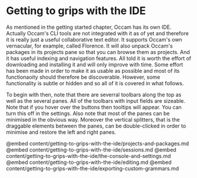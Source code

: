# Getting to grips with the IDE

As mentioned in the getting started chapter, Occam has its own IDE. 
Actually Occam's CLI tools are not integrated with it as of yet and therefore it is really just a useful collaborative text editor.
It supports Occam's own vernacular, for example, called Florence. 
It will also unpack Occam's packages in its projects pane so that you can browse them as projects. 
And it has useful indexing and navigation features.
All told it is worth the effort of downloading and installing it and will only improve with time.
Some effort has been made in order to make it as usable as possible and most of its functionaoity should therefore be discoverable.
However, some functionality is subtle or hidden and so all of it is covered in what follows.

To begin with then, note that there are severral toolbars along the top as well as the several panes.
All of the toolbars with input fields are sizeable.
Note that if you hover over the buttons then tooltips will appear.
You can turn this off in the settings.
Also note that most of the panes can be minimised in the obvious way.
Moreover the vertical splitters, that is the draggable elements between the panes, can be double-clicked in order to minimise and restore the left and right panes.

@embed content/getting-to-grips-with-the-ide/projects-and-packages.md
@embed content/getting-to-grips-with-the-ide/sessions.md
@embed content/getting-to-grips-with-the-ide/the-console-and-settings.md
@embed content/getting-to-grips-with-the-ide/editing.md
@embed content/getting-to-grips-with-the-ide/exporting-custom-grammars.md
